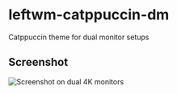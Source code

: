 # leftwm-catppuccin-dm
Catppuccin theme for dual monitor setups

## Screenshot
![Screenshot on dual 4K monitors](https://github.com/etrigan63/catppuccin-dm/screenshot.png)
